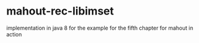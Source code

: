 # mahout-rec-libimset
implementation in java 8 for the example for the fifth chapter for mahout in action
